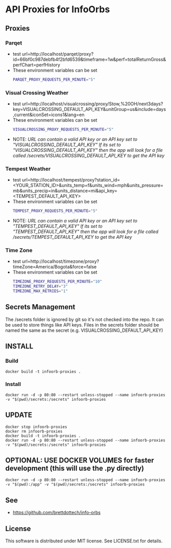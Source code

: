 # API Proxies for InfoOrbs

## Proxies

### Parqet

- test url=http://localhost/parqet/proxy?id=66bf0c987debfb4f2bfd6539&timeframe=1w&perf=totalReturnGross&perfChart=perfHistory
- These environment variables can be set
  ```bash
  PARQET_PROXY_REQUESTS_PER_MINUTE="5"
  ```

### Visual Crossing Weather

- test url=http://localhost/visualcrossing/proxy/Stow,%20OH/next3days?key=VISUALCROSSING_DEFAULT_API_KEY&unitGroup=us&include=days,current&iconSet=icons1&lang=en
- These environment variables can be set
  ```bash
  VISUALCROSSING_PROXY_REQUESTS_PER_MINUTE="5"
  ```
- NOTE: <i>URL can contain a valid API key or an API key set to "VISUALCROSSING_DEFAULT_API_KEY" If its set to "VISUALCROSSING_DEFAULT_API_KEY" then the app will look for a file called /secrets/VISUALCROSSING_DEFAULT_API_KEY to get the API key</I>

### Tempest Weather

- test url=http://localhost/tempest/proxy?station_id=<YOUR_STATION_ID>&units_temp=f&units_wind=mph&units_pressure=mb&units_precip=in&units_distance=mi&api_key=<TEMPEST_DEFAULT_API_KEY>
- These environment variables can be set
  ```bash
  TEMPEST_PROXY_REQUESTS_PER_MINUTE="5"
  ```
- NOTE: <i>URL can contain a valid API key or an API key set to "TEMPEST_DEFAULT_API_KEY" If its set to "TEMPEST_DEFAULT_API_KEY" then the app will look for a file called /secrets/TEMPEST_DEFAULT_API_KEY to get the API key</I>

### Time Zone

- test url=http://localhost/timezone/proxy?timeZone=America/Bogota&force=false
- These environment variables can be set
  ```bash
  TIMEZONE_PROXY_REQUESTS_PER_MINUTE="10"
  TIMEZONE_RETRY_DELAY="3"
  TIMEZONE_MAX_RETRIES="1"
  ```

## Secrets Management

The /secrets folder is ignored by git so it's not checked into the repo. It can be used to store things like API keys. Files in the secrets folder should be named the same as the secret (e.g. VISUALCROSSING_DEFAULT_API_KEY)

## INSTALL

### Build

```
docker build -t infoorb-proxies .
```

### Install

```
docker run -d -p 80:80 --restart unless-stopped --name infoorb-proxies -v "$(pwd)/secrets:/secrets" infoorb-proxies
```

## UPDATE

```
docker stop infoorb-proxies
docker rm infoorb-proxies
docker build -t infoorb-proxies .
docker run -d -p 80:80 --restart unless-stopped --name infoorb-proxies -v "$(pwd)/secrets:/secrets" infoorb-proxies
```

## OPTIONAL: USE DOCKER VOLUMES for faster development (this will use the .py directly)

```
docker run -d -p 80:80 --restart unless-stopped --name infoorb-proxies -v "$(pwd):/app" -v "$(pwd)/secrets:/secrets" infoorb-proxies
```

## See

- https://github.com/brettdottech/info-orbs

## License

This software is distributed under MIT license. See LICENSE.txt for details.
